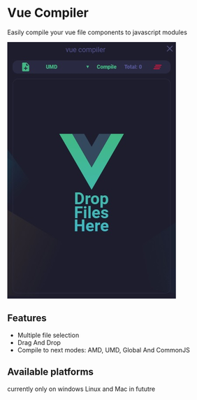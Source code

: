 # Vue Compiler
Easily compile your vue file components to javascript modules

![screenshot](./others/screenshot1.jpg)

## Features
* Multiple file selection
* Drag And Drop
* Compile to next modes: AMD, UMD, Global And CommonJS

## Available platforms
currently only on windows
Linux and Mac in fututre